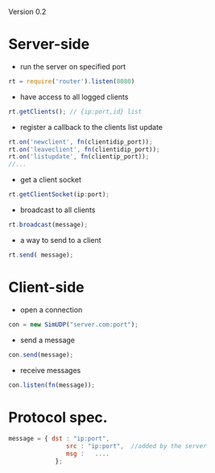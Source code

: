 Version 0.2
# Server-side
- run the server on specified port

```js
rt = require('router').listen(8080)
```
- have access to all logged clients

```js
rt.getClients(); // {ip:port,id} list
```
- register a callback to the clients list update

```js
rt.on('newclient', fn(clientidip_port));
rt.on('leaveclient', fn(clientidip_port));
rt.on('listupdate', fn(clientip_port));
//...
```
- get a client socket

```js
rt.getClientSocket(ip:port);
```
- broadcast to all clients

```js
rt.broadcast(message);
```
- a way to send to a client

```js
rt.send( message);
```

# Client-side
- open a connection

```js
con = new SimUDP("server.com:port");
```
- send a message 

```js
con.send(message);
```
- receive messages

```js
con.listen(fn(message));
```

# Protocol spec.
```js
message = { dst : "ip:port",
				src : "ip:port",  //added by the server
				msg : 	....
			 };
```
